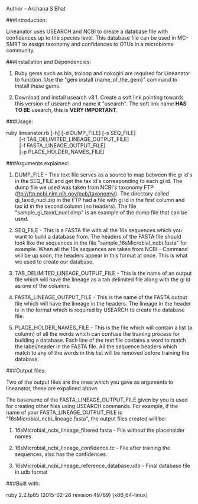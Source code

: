 Author - Archana S Bhat

###Introduction:

Lineanator uses USEARCH and NCBI to create a database file with confidences up to the species level. 
This database file can be used in MC-SMRT to assign taxonomy and confidences to OTUs in a microbiome community.


###Installation and Dependencies: 

1) Ruby gems such as bio, troloop and nokogiri are required for Lineanator to function. Use the "gem install {name_of_the_gem}" command to install these gems.

2) Download and install usearch v8.1.
   Create a soft link pointing towards this version of usearch and name it "usearch". The soft link name **HAS TO BE** usearch, this is **VERY IMPORTANT**.


###Usage: 

ruby lineanator.rb 	[-h] [-d DUMP_FILE] [-s SEQ_FILE] <br /> 
&nbsp;&nbsp;&nbsp;&nbsp;&nbsp;&nbsp;&nbsp;&nbsp;&nbsp;[-t TAB_DELIMITED_LINEAGE_OUTPUT_FILE] <br />
&nbsp;&nbsp;&nbsp;&nbsp;&nbsp;&nbsp;&nbsp;&nbsp;&nbsp;[-f FASTA_LINEAGE_OUTPUT_FILE] <br />
&nbsp;&nbsp;&nbsp;&nbsp;&nbsp;&nbsp;&nbsp;&nbsp;&nbsp;[-p PLACE_HOLDER_NAMES_FILE] <br />


###Arguments explained:

1) DUMP_FILE - This text file serves as a source to map between the gi id's in the SEQ_FILE and get the tax id's corresponding to each gi id. 
   The dump file we used was taken from NCBI's taxonomy FTP (ftp://ftp.ncbi.nlm.nih.gov/pub/taxonomy/). 
   The directory called gi_taxid_nucl.zip in the FTP had a file with gi id in the first column and tax id in the second column (no headers).
   The file "sample_gi_taxid_nucl.dmp" is an example of the dump file that can be used. 

2) SEQ_FILE - This is a FASTA file with all the 16s sequences which you want to build a database from. 
   The headers of the FASTA file should look like the sequences in the file "sample_16sMicrobial_ncbi.fasta" for example.
   When all the 16s sequences are taken from NCBI - Command will be up soon, the headers appear in this format at once. This is what we used to create our database.

3) TAB_DELIMITED_LINEAGE_OUTPUT_FILE - This is the name of an output file which will have the lineage as a tab delimited file along with the gi id as one of the columns.

4) FASTA_LINEAGE_OUTPUT_FILE - This is the name of the FASTA output file which will have the lineage in the headers. 
   The lineage in the header is in the format which is required by USEARCH to create the database file. 

5) PLACE_HOLDER_NAMES_FILE - This is the file which will contain a list (a column) of all the words which can confuse the training process for building a database. 
   Each line of the text file contains  a word to match the label/header in the FASTA file. All the sequence headers which match to any of the words in this list will be removed before training the database.


###Output files:

Two of the output files are the ones which you gave as arguments to lineanator, these are expalined above.

The basename of the FASTA_LINEAGE_OUTPUT_FILE given by you is used for creating other files using USEARCH commands. 
For example, if the name of your FASTA_LINEAGE_OUTPUT_FILE is "16sMicrobial_ncbi_lineage.fasta", the output files created will be:

1) 16sMicrobial_ncbi_lineage_filtered.fasta - File without the placeholder names.

2) 16sMicrobial_ncbi_lineage_confidence.tc - File after training the sequences, also has the confidences.

3) 16sMicrobial_ncbi_lineage_reference_database.udb - Final database file in udb format

 
###Built with: 

ruby 2.2.1p85 (2015-02-26 revision 49769) [x86_64-linux]
